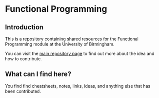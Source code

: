 Functional Programming
======================

Introduction  
------------
This is a repository containing shared resources for the Functional Programming module at the University of Birmingham. 

You can visit the [main repository page][main-repo] to find out more about the idea and how to contribute.

What can I find here?
-----------------------
You find find cheatsheets, notes, links, ideas, and anything else that has been contributed.

[main-repo]: https://github.com/UoB-CS-Students/UoB-Computer-Science
